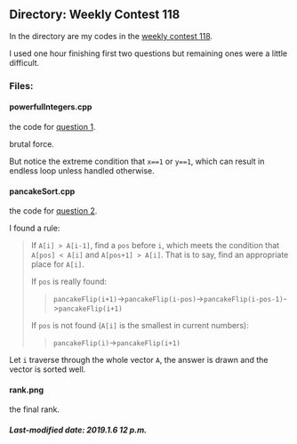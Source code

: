 ## Directory: Weekly Contest 118

In the directory are my codes in the [weekly contest 118](https://leetcode-cn.com/contest/weekly-contest-118).

I used one hour finishing first two questions but remaining ones were a little difficult.

### Files:

#### powerfulIntegers.cpp

the code for [question 1](https://leetcode-cn.com/contest/weekly-contest-118/problems/powerful-integers/).

brutal force.

But notice the extreme condition that `x==1` or `y==1`, which can result in endless loop unless handled otherwise.

#### pancakeSort.cpp

the code for [question 2](https://leetcode-cn.com/contest/weekly-contest-118/problems/pancake-sorting/).

I found a rule:

> If `A[i] > A[i-1]`, find a `pos` before `i`, which meets the condition that `A[pos] < A[i]` and `A[pos+1] > A[i]`. That is to say, find an appropriate place for `A[i]`.
>
> If `pos` is really found:
>
> > `pancakeFlip(i+1)`->`pancakeFlip(i-pos)`->`pancakeFlip(i-pos-1)`->`pancakeFlip(i+1)`
>
> If `pos` is not found (`A[i]` is the smallest in current numbers):
>
> > `pancakeFlip(i)`->`pancakeFlip(i+1)`

Let `i` traverse through the whole vector `A`, the answer is drawn and the vector is sorted well.

#### rank.png

the final rank.

##### Last-modified date: 2019.1.6 12 p.m.

